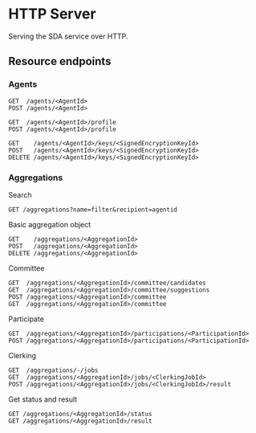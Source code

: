 # HTTP Server

Serving the SDA service over HTTP.


## Resource endpoints

### Agents
```
GET  /agents/<AgentId>
POST /agents/<AgentId>

GET  /agents/<AgentId>/profile
POST /agents/<AgentId>/profile

GET    /agents/<AgentId>/keys/<SignedEncryptionKeyId>
POST   /agents/<AgentId>/keys/<SignedEncryptionKeyId>
DELETE /agents/<AgentId>/keys/<SignedEncryptionKeyId>
```

### Aggregations

Search
```
GET /aggregations?name=filter&recipient=agentid
```

Basic aggregation object
```
GET    /aggregations/<AggregationId>
POST   /aggregations/<AggregationId>
DELETE /aggregations/<AggregationId>
```

Committee
```
GET  /aggregations/<AggregationId>/committee/candidates
GET  /aggregations/<AggregationId>/committee/suggestions
POST /aggregations/<AggregationId>/committee
GET  /aggregations/<AggregationId>/committee
```

Participate
```
GET  /aggregations/<AggregationId>/participations/<ParticipationId>
POST /aggregations/<AggregationId>/participations/<ParticipationId>
```

Clerking
```
GET  /aggregations/-/jobs
GET  /aggregations/<AggregationId>/jobs/<ClerkingJobId>
POST /aggregations/<AggregationId>/jobs/<ClerkingJobId>/result
```

Get status and result
```
GET /aggregations/<AggregationId>/status
GET /aggregations/<AggregationId>/result
```
